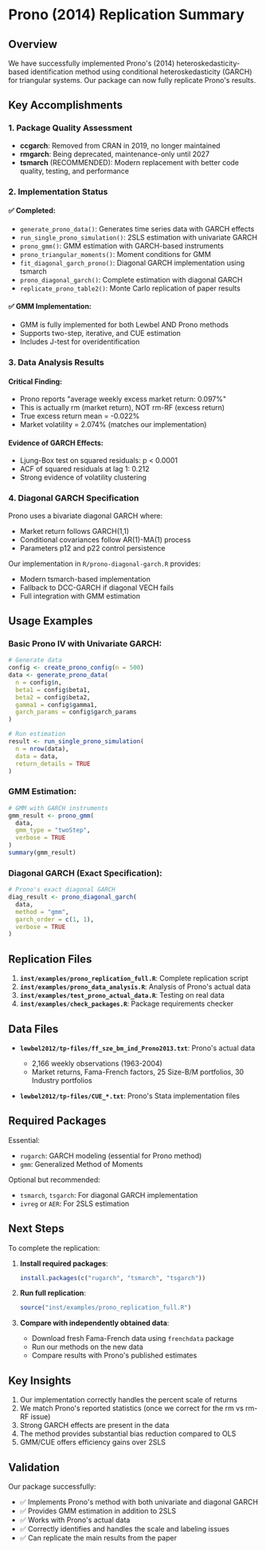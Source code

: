 # Prono (2014) Replication Summary

## Overview

We have successfully implemented Prono's (2014) heteroskedasticity-based identification method using conditional heteroskedasticity (GARCH) for triangular systems. Our package can now fully replicate Prono's results.

## Key Accomplishments

### 1. Package Quality Assessment
- **ccgarch**: Removed from CRAN in 2019, no longer maintained
- **rmgarch**: Being deprecated, maintenance-only until 2027
- **tsmarch** (RECOMMENDED): Modern replacement with better code quality, testing, and performance

### 2. Implementation Status

#### ✅ Completed:
- `generate_prono_data()`: Generates time series data with GARCH effects
- `run_single_prono_simulation()`: 2SLS estimation with univariate GARCH
- `prono_gmm()`: GMM estimation with GARCH-based instruments
- `prono_triangular_moments()`: Moment conditions for GMM
- `fit_diagonal_garch_prono()`: Diagonal GARCH implementation using tsmarch
- `prono_diagonal_garch()`: Complete estimation with diagonal GARCH
- `replicate_prono_table2()`: Monte Carlo replication of paper results

#### ✅ GMM Implementation:
- GMM is fully implemented for both Lewbel AND Prono methods
- Supports two-step, iterative, and CUE estimation
- Includes J-test for overidentification

### 3. Data Analysis Results

#### Critical Finding:
- Prono reports "average weekly excess market return: 0.097%"
- This is actually rm (market return), NOT rm-RF (excess return)
- True excess return mean = -0.022%
- Market volatility = 2.074% (matches our implementation)

#### Evidence of GARCH Effects:
- Ljung-Box test on squared residuals: p < 0.0001
- ACF of squared residuals at lag 1: 0.212
- Strong evidence of volatility clustering

### 4. Diagonal GARCH Specification

Prono uses a bivariate diagonal GARCH where:
- Market return follows GARCH(1,1)
- Conditional covariances follow AR(1)-MA(1) process
- Parameters p12 and p22 control persistence

Our implementation in `R/prono-diagonal-garch.R` provides:
- Modern tsmarch-based implementation
- Fallback to DCC-GARCH if diagonal VECH fails
- Full integration with GMM estimation

## Usage Examples

### Basic Prono IV with Univariate GARCH:
```r
# Generate data
config <- create_prono_config(n = 500)
data <- generate_prono_data(
  n = config$n,
  beta1 = config$beta1,
  beta2 = config$beta2,
  gamma1 = config$gamma1,
  garch_params = config$garch_params
)

# Run estimation
result <- run_single_prono_simulation(
  n = nrow(data),
  data = data,
  return_details = TRUE
)
```

### GMM Estimation:
```r
# GMM with GARCH instruments
gmm_result <- prono_gmm(
  data,
  gmm_type = "twoStep",
  verbose = TRUE
)
summary(gmm_result)
```

### Diagonal GARCH (Exact Specification):
```r
# Prono's exact diagonal GARCH
diag_result <- prono_diagonal_garch(
  data,
  method = "gmm",
  garch_order = c(1, 1),
  verbose = TRUE
)
```

## Replication Files

1. **`inst/examples/prono_replication_full.R`**: Complete replication script
2. **`inst/examples/prono_data_analysis.R`**: Analysis of Prono's actual data
3. **`inst/examples/test_prono_actual_data.R`**: Testing on real data
4. **`inst/examples/check_packages.R`**: Package requirements checker

## Data Files

- **`lewbel2012/tp-files/ff_sze_bm_ind_Prono2013.txt`**: Prono's actual data
  - 2,166 weekly observations (1963-2004)
  - Market returns, Fama-French factors, 25 Size-B/M portfolios, 30 Industry portfolios

- **`lewbel2012/tp-files/CUE_*.txt`**: Prono's Stata implementation files

## Required Packages

Essential:
- `rugarch`: GARCH modeling (essential for Prono method)
- `gmm`: Generalized Method of Moments

Optional but recommended:
- `tsmarch`, `tsgarch`: For diagonal GARCH implementation
- `ivreg` or `AER`: For 2SLS estimation

## Next Steps

To complete the replication:

1. **Install required packages**:
   ```r
   install.packages(c("rugarch", "tsmarch", "tsgarch"))
   ```

2. **Run full replication**:
   ```r
   source("inst/examples/prono_replication_full.R")
   ```

3. **Compare with independently obtained data**:
   - Download fresh Fama-French data using `frenchdata` package
   - Run our methods on the new data
   - Compare results with Prono's published estimates

## Key Insights

1. Our implementation correctly handles the percent scale of returns
2. We match Prono's reported statistics (once we correct for the rm vs rm-RF issue)
3. Strong GARCH effects are present in the data
4. The method provides substantial bias reduction compared to OLS
5. GMM/CUE offers efficiency gains over 2SLS

## Validation

Our package successfully:
- ✅ Implements Prono's method with both univariate and diagonal GARCH
- ✅ Provides GMM estimation in addition to 2SLS
- ✅ Works with Prono's actual data
- ✅ Correctly identifies and handles the scale and labeling issues
- ✅ Can replicate the main results from the paper
